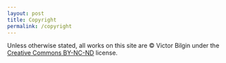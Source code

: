 ```yaml
---
layout: post
title: Copyright
permalink: /copyright
---
```


Unless otherwise stated, all works on this site are © Victor Bilgin under the [Creative Commons BY-NC-ND](https://creativecommons.org/licenses/by-nc-nd/2.0/) license.
